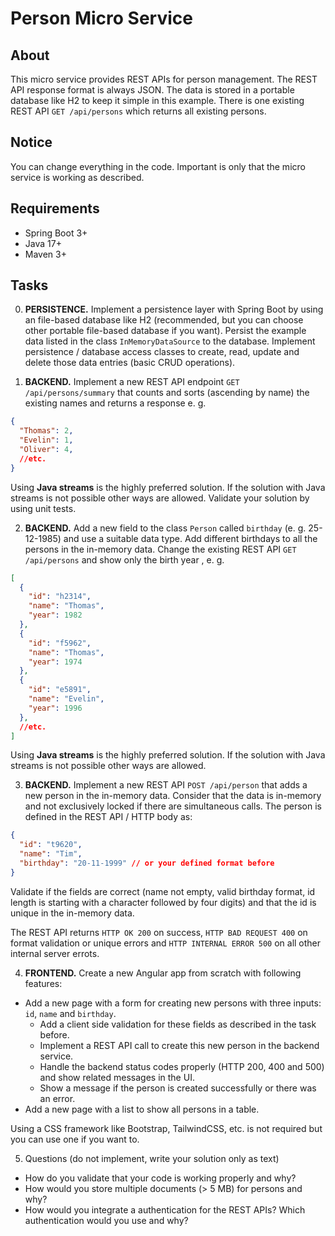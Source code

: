 # Person Micro Service

## About
This micro service provides REST APIs for person management. The REST API response format is always JSON. 
The data is stored in a portable database like H2 to keep it simple in this example. There is one existing REST API `GET /api/persons` which returns all existing persons.

## Notice
You can change everything in the code. Important is only that the micro service is working as described. 

## Requirements
- Spring Boot 3+
- Java 17+
- Maven 3+

## Tasks
0. __PERSISTENCE.__ Implement a persistence layer with Spring Boot by using an file-based database like H2 (recommended, but you can choose other portable file-based database if you want). Persist the example data listed in the class `InMemoryDataSource` to the database. Implement persistence / database access classes to create, read, update and delete those data entries (basic CRUD operations). 

1. __BACKEND.__ Implement a new REST API endpoint `GET /api/persons/summary` that counts and sorts (ascending by name) the existing names and returns a response e. g.
```json
{
  "Thomas": 2,
  "Evelin": 1, 
  "Oliver": 4,
  //etc.
}
```

Using __Java streams__ is the highly preferred solution. If the solution with Java streams is not possible other ways are allowed.
Validate your solution by using unit tests. 

2. __BACKEND.__ Add a new field to the class `Person` called `birthday` (e. g. 25-12-1985) and use a suitable data type. Add different birthdays to all the persons in the in-memory data.
Change the existing REST API `GET /api/persons` and show only the birth year , e. g.
```json
[
  {
    "id": "h2314",
    "name": "Thomas",
    "year": 1982
  },
  {
    "id": "f5962",
    "name": "Thomas",
    "year": 1974
  },
  {
    "id": "e5891",
    "name": "Evelin",
    "year": 1996
  },
  //etc.
]
```

Using __Java streams__ is the highly preferred solution. If the solution with Java streams is not possible other ways are allowed.

3. __BACKEND.__ Implement a new REST API `POST /api/person` that adds a new person in the in-memory data.
Consider that the data is in-memory and not exclusively locked if there are simultaneous calls. The person is defined in the REST API / HTTP body as:

```json
{
  "id": "t9620",
  "name": "Tim",
  "birthday": "20-11-1999" // or your defined format before
}
```

Validate if the fields are correct (name not empty, valid birthday format, id length is starting with a character followed by four digits) and that the id is unique in the in-memory data.

The REST API returns `HTTP OK 200` on success, `HTTP BAD REQUEST 400` on format validation or unique errors 
and `HTTP INTERNAL ERROR 500` on all other internal server errots.

4. __FRONTEND.__ Create a new Angular app from scratch with following features:
- Add a new page with a form for creating new persons with three inputs: `id`, `name` and `birthday`.
  - Add a client side validation for these fields as described in the task before. 
  - Implement a REST API call to create this new person in the backend service. 
  - Handle the backend status codes properly (HTTP 200, 400 and 500) and show related messages in the UI.
  - Show a message if the person is created successfully or there was an error. 
- Add a new page with a list to show all persons in a table.

Using a CSS framework like Bootstrap, TailwindCSS, etc. is not required but you can use one if you want to.

5. Questions (do not implement, write your solution only as text)
- How do you validate that your code is working properly and why?
- How would you store multiple documents (> 5 MB) for persons and why?
- How would you integrate a authentication for the REST APIs? Which authentication would you use and why?
